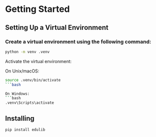 # Getting Started
## Setting Up a Virtual Environment
### Create a virtual environment using the following command:

```bash
python -m venv .venv
```
Activate the virtual environment:

On Unix/macOS:
```bash
source .venv/bin/activate
```bash

On Windows:
```bash
.venv\Scripts\activate
```
## Installing 


```bash
pip install edulib
```
